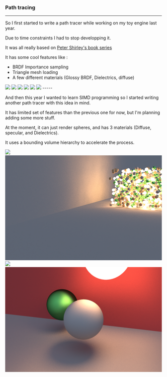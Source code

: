 ### Path tracing
-----


So I first started to write a path tracer while working on my toy engine last year.

Due to time constraints I had to stop developping it.

It was all really based on [Peter Shirley's book series](https://raytracing.github.io/books/RayTracingInOneWeekend.html)

It has some cool features like :

* BRDF Importance sampling
* Triangle mesh loading
* A few different materials (Glossy BRDF, Dielectrics, diffuse)

<img src="Images/Raytracer/Toy_0.ppm"/>
<img src="Images/Raytracer/Toy_1.ppm"/>
<img src="Images/Raytracer/Toy_2.ppm"/>
<img src="Images/Raytracer/Toy_3.ppm"/>
<img src="Images/Raytracer/Toy_4.ppm"/>
<img src="Images/Raytracer/Toy_5.ppm"/>
-----


And then this year I wanted to learn SIMD programming so I started writing another path tracer with this idea in mind.

It has  limited set of features than the previous one for now, but I'm planning adding some more stuff.

At the moment, it can just render spheres, and has 3 materials (Diffuse, specular, and Dielectrics).

It uses a bounding volume hierarchy to accelerate the process.

<img src="Images/Raytracer/0.bmp"/>
<img src="Images/Raytracer/1.bmp"/>
<img src="Images/Raytracer/2.bmp"/>
<img src="Images/Raytracer/3.bmp"/>

